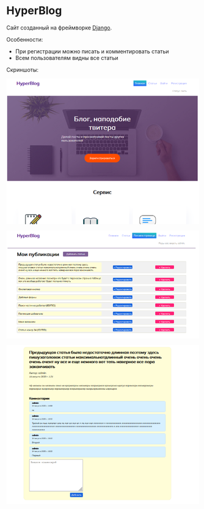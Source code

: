 # HyperBlog
Сайт созданный на фреймворке [Django](https://docs.djangoproject.com/en/3.2/).

Особенности:
+ При регистрации можно писать и комментировать статьи
+ Всем пользователям видны все статьи

Скриншоты:

![1](ScreenShots/sc1.png)

![2](ScreenShots/sc2.png)

![3](ScreenShots/sc3.png)
